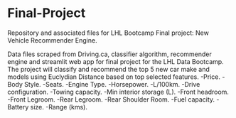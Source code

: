 # Final-Project
Repository and associated files for LHL Bootcamp Final project: New Vehicle Recommender Engine.

Data files scraped from Driving.ca, classifier algorithm, recommender engine and streamlit web app for final project for the LHL Data Bootcamp.  The project will classify and recommend the top 5 new car make and models using Euclydian Distance based on top selected features.
  -Price. 
  -Body Style. 
  -Seats. 
  -Engine Type. 
  -Horsepower. 
  -L/100km. 
  -Drive configuration. 
  -Towing capacity. 
  -Min interior storage (L). 
  -Front headroom. 
  -Front Legroom. 
  -Rear Legroom. 
  -Rear Shoulder Room. 
  -Fuel capacity. 
  -Battery size. 
  -Range (kms). 
  
